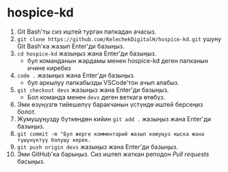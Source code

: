 # hospice-kd

1. Git Bash'ты сиз иштей турган папкадан ачасыз.
2. `git clone https://github.com/KelechekDigitalH/hospice-kd.git` ушуну Git Bash'ка жазып Enter'ди базыңыз.
3. `cd hospice-kd` жазыңыз жана Enter'ди базыңыз.
   - бул команданын жардамы менен hospice-kd деген папканын ичине киребиз
4. `code .` жазыңыз жана Enter'ди базыңыз.
   - бул аркылуу папкабызды VSCode'тон ачып алабыз.
5. `git checkout devs` жазыңыз жана Enter'ди базыңыз.
   - Бол команда менен `devs` деген веткага өтөбүз.
7. Эми өзүңүзгө тийешелүү баракчанын үстүндө иштей берсеңиз болот.
8. Жумушуңузду бүткөндөн кийин `git add .` жазыңыз жана Enter'ди базыңыз.
9. `git commit -m "Бул жерге комментарий жазып коюуңуз кыска жана түшүнүктүү болушу керек.`
10. `git push origin devs` жазыңыз жана Enter'ди базыңыз.
11. Эми GitHub'ка барыңыз. Сиз иштеп жаткан реподон _Pull requests_ басыңыз.
